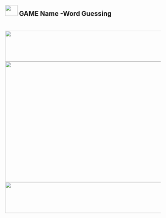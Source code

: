 ## <img src="https://user-images.githubusercontent.com/125151906/221432209-e3e569dc-3e97-4abd-9f80-e7fd9cbaad3b.png" width="40" height="35"> GAME Name -Word Guessing<br><br>

<img src="https://user-images.githubusercontent.com/125151906/221432668-cd8d703f-3104-4e34-af8d-0455d4f01f8f.jpg" width="520" height="100">

<img src="https://user-images.githubusercontent.com/125151906/221431948-f1ad12ef-9412-4971-9832-41b82559e373.gif" width="520" height="390">

<img src="https://user-images.githubusercontent.com/125151906/221432209-e3e569dc-3e97-4abd-9f80-e7fd9cbaad3b.png" width="520" height="100">

